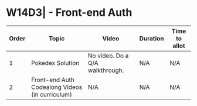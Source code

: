 # W14D3| - Front-end Auth

| Order | Topic | Video | Duration | Time to allot |
| ----- | ----- | ----- | -------- | ------------- |
| 1 | Pokedex Solution | No video. Do a Q/A walkthrough. | N/A | N/A |
| 2 | Front-end Auth Codealong Videos (in curriculum) | N/A | N/A | N/A |